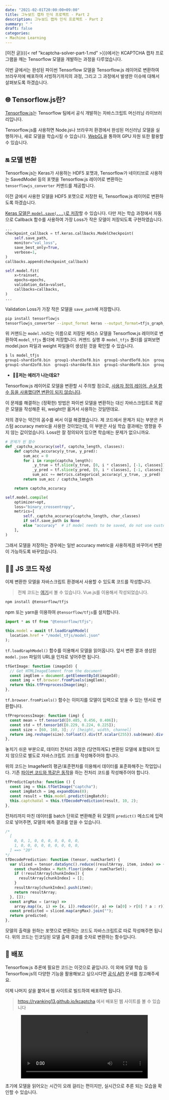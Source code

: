 ```yaml
---
date: "2021-02-01T20:00:00+09:00"
title: 그누보드 캡차 인식 프로젝트 - Part 2
description: 그누보드 캡차 인식 프로젝트 - Part 2
summary: " "
draft: false
categories:
- Machine Learning
---
```


[이전 글]({{< ref "kcaptcha-solver-part-1.md" >}})에서는 KCAPTCHA 캡차 프로그램을 깨는 Tensorflow 모델을 개발하는 과정을 다루었습니다.

이번 글에서는 완성된 파이썬 Tensorflow 모델을 Tensorflow.js 레이어로 변환하여 브라우저에 배포하여 서빙하기까지의 과정, 그리고 그 과정에서 발생한 이슈에 대해서 살펴보도록 하겠습니다.

## 🌐 Tensorflow.js란?

[Tensorflow.js](https://www.tensorflow.org/js?hl=ko)는 Tensorflow 팀에서 공식 개발하는 자바스크립트 머신러닝 라이브러리입니다.

Tensorflow.js를 사용하면 Node.js나 브라우저 환경에서 완성된 머신러닝 모델을 실행하거나,
새로 모델을 학습시킬 수 있습니다. [WebGL](https://developer.mozilla.org/ko/docs/Web/API/WebGL_API)을 통하여 GPU 자원 또한 활용할 수 있습니다.

## 🔛 모델 변환

Tensorflow.js는 Keras가 사용하는 HDF5 포맷과, Tensorflow가 네이티브로 사용하는 SavedModel 등의 포맷을 Tensorflow.js 레이어로 변환하는 `tensorflowjs_converter` 커맨드를 제공합니다.

이전 글에서 사용한 모델을 HDF5 포맷으로 저장한 뒤, Tensorflow.js 레이어로 변환하도록 하겠습니다.

[Keras 모델은 `model.save(...)`로 저장](https://www.tensorflow.org/guide/keras/save_and_serialize?hl=ko)할 수 있습니다.
다만 저는 학습 과정에서 자동으로 Callback 함수를 사용하여 가장 Loss가 작은 모델이 저장되도록 구현하였습니다.

```python
...
checkpoint_callback = tf.keras.callbacks.ModelCheckpoint(
    self.save_path,
    monitor="val_loss",
    save_best_only=True,
    verbose=1,
)
callbacks.append(checkpoint_callback)

self.model.fit(
    x=trainset,
    epochs=epochs,
    validation_data=valset,
    callbacks=callbacks,
)
...
```

Validation Loss가 가장 작은 모델을 `save_path`에 저장합니다.


```bash
pip install tensorflowjs
tensorflowjs_converter --input_format keras --output_format=tfjs_graph_model model.h5 model_tfjs/
```

위 커맨드는 `model.h5`라는 이름으로 저장된 케라스 모델을 Tensorflow.js 레이어로 변환하여 `model_tfjs` 폴더에 저장합니다.
커맨드 실행 후 `model_tfjs` 폴더를 살펴보면 model.json 파일과 weight 파일들이 생성된 것을 확인할 수 있습니다.

```bash
$ ls model_tfjs
group1-shard1of8.bin  group1-shard3of8.bin  group1-shard5of8.bin  group1-shard7of8.bin  model.json
group1-shard2of8.bin  group1-shard4of8.bin  group1-shard6of8.bin  group1-shard8of8.bin
```


- **🙋‍♀️저는 에러가 나는데요?**

Tensorflow.js 레이어로 모델을 변환할 시 주의할 점으로, [사용자 정의 레이어, 손실 함수 등을 사용했다면 변환이 되지 않습니다](https://tensorflow.google.cn/js/tutorials/conversion/import_keras?hl=ko#%EC%A7%80%EC%9B%90%EB%90%98%EB%8A%94_%ED%8A%B9%EC%84%B1).

이 문제를 해결하는 (정확한) 방법은 파이썬 모델을 변환하는 대신 자바스크립트로 똑같은 모델을 작성해준 뒤,
weight만 옮겨서 사용하는 것일텐데요.

저의 경우는 약간의 꼼수를 써서 이걸 해결했습니다.
제 코드에서 문제가 되는 부분은 커스텀 accuracy metric을 사용한 것이었는데,
이 부분은 사실 학습 결과에는 영향을 주지 않는 값이었습니다. Loss만 잘 정의되어 있으면 학습에는 문제가 없으니까요.

```python
# 문제가 된 함수
def _captcha_accuracy(self, captcha_length, classes):
    def captcha_accuracy(y_true, y_pred):
        sum_acc = 0
        for i in range(captcha_length):
            _y_true = tf.slice(y_true, [0, i * classes], [-1, classes])
            _y_pred = tf.slice(y_pred, [0, i * classes], [-1, classes])
            sum_acc += metrics.categorical_accuracy(_y_true, _y_pred)
        return sum_acc / captcha_length

    return captcha_accuracy
```

```python
self.model.compile(
    optimizer=opt,
    loss="binary_crossentropy",
    metrics=[
        self._captcha_accuracy(captcha_length, char_classes)
        if self.save_path is None
        else "accuracy"  # if model needs to be saved, do not use custom metric for portability
    ],
)
```

그래서 모델을 저장하는 경우에는 일반 accuracy metric을 사용하게끔 바꾸어서 변환이 가능하도록 바꾸었습니다.

## 👩‍💻 JS 코드 작성

이제 변환한 모델을 자바스크립트 환경에서 사용할 수 있도록 코드를 작성합니다.

> 전체 코드는 [여기](https://github.com/ryanking13/kcaptcha)서 볼 수 있습니다. Vue.js를 이용해서 작성되었습니다.

```bash
npm install @tensorflow/tfjs
```

npm 또는 yarn을 이용하여 `@tensorflow/tfjs`를 설치합니다.

```js
import * as tf from "@tensorflow/tfjs";

this.model = await tf.loadGraphModel(
  location.href + "/model_tfjs/model.json"
);
```

`tf.loadGraphModel()` 함수를 이용해서 모델을 읽어옵니다.
앞서 변환 결과 생성된 `model.json` 파일의 URL을 인자로 넣어주면 됩니다.


```js
tfGetImage: function (imageId) {
  // Get HTMLImageElement from the document
  const imgElem = document.getElementById(imageId);
  const img = tf.browser.fromPixels(imgElem);
  return this.tfPreprocessImage(img);
},
```

`tf.browser.fromPixels()` 함수는 이미지를 모델이 입력으로 받을 수 있는 텐서로 변환합니다.

```js
tfPreprocessImage: function (img) {
  const mean = tf.tensor1d([0.485, 0.456, 0.406]);
  const std = tf.tensor1d([0.229, 0.224, 0.225]);
  const size = [60, 160, 3]; // [height, width, channel]
  return img.reshape(size).toFloat().div(tf.scalar(255)).sub(mean).div(std);
},
```

놓치기 쉬운 부분으로,
데이터 전처리 과정은 (당연하게도) 변환된 모델에 포함되어 있지 않으므로 별도로 자바스크립트 코드를 작성해주어야 합니다.

위의 코드는 ImageNet의 평균/표준편차를 이용해서 데이터를 표준화해주는 작업입니다.
기존 [파이썬 코드와 똑같은 동작](https://github.com/keras-team/keras-applications/blob/bc89834ed36935ab4a4994446e34ff81c0d8e1b7/keras_applications/imagenet_utils.py#L121-L149)을 하는 전처리 코드를 작성해주어야 합니다.

```js
tfPredictCaptcha: function () {
  const img = this.tfGetImage("captcha");
  const imgBatch = img.expandDims(0);
  const result = this.model.predict(imgBatch);
  this.captchaVal = this.tfDecodePrediction(result, 10, 2);
},
```

전처리까지 마친 데이터를 batch 단위로 변환해준 뒤 모델의 `predict()` 메소드에 입력으로 넣어주면,
모델의 예측 결과를 얻을 수 있습니다.

```js
/*
  [
    0, 0, 1, 0, 0, 0, 0, 0, 0, 0,
    1, 0, 0, 0, 0, 0, 0, 0, 0, 0,
  ] ==> "20"
*/
tfDecodePrediction: function (tensor, numCharSet) {
  var sliced = tensor.dataSync().reduce((resultArray, item, index) => {
    const chunkIndex = Math.floor(index / numCharSet);
    if (!resultArray[chunkIndex]) {
      resultArray[chunkIndex] = [];
    }
    resultArray[chunkIndex].push(item);
    return resultArray;
  }, []);
  const argMax = (array) =>
    array.map((x, i) => [x, i]).reduce((r, a) => (a[0] > r[0] ? a : r))[1];
  const predicted = sliced.map(argMax).join("");
  return predicted;
},
```

모델의 출력을 원하는 포맷으로 변환하는 코드도 자바스크립트로 따로 작성해주면 됩니다.
위의 코드는 인코딩된 모델 출력 결과를 숫자로 변환하는 함수입니다.

## 🚢 배포

Tensorflow.js 추론에 필요한 코드는 이것으로 끝입니다.
이 외에 모델 학습 등 Tensorflow.js의 다양한 기능을 활용해보고 싶으시다면 [공식 API](https://js.tensorflow.org/api/latest/) 문서를 참고해주세요.

이제 나머지 살을 붙여서 웹 사이트로 빌드하여 배포하면 됩니다.

> https://ryanking13.github.io/kcaptcha 에서 배포된 웹 사이트를 볼 수 있습니다

<div style="text-align: center;">
  <video controls width="80%">
      <source src="/assets/post_images/kcaptcha_js.mp4"
              type="video/mp4">
  </video>
</div>


초기에 모델을 읽어오는 시간이 오래 걸리는 편이지만,
실시간으로 추론 되는 모습을 확인할 수 있습니다.